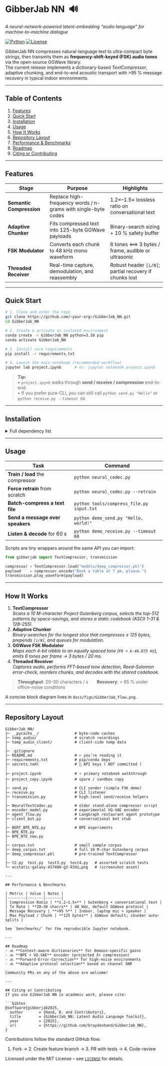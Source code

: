 
# GibberJab NN &nbsp;🔊  
_A neural-network–powered latent-embedding “audio language” for machine-to-machine dialogue_

[![Python](https://img.shields.io/badge/Python-3.10-blue.svg)](https://www.python.org/)
[![License](https://img.shields.io/badge/license-MIT-green.svg)](LICENSE)

GibberJab NN compresses natural-language text to ultra-compact byte strings, then transmits them as **frequency-shift-keyed (FSK) audio tones** via the open-source GGWave library.  
The current release implements a dictionary-based *TextCompressor*, adaptive chunking, and end-to-end acoustic transport with >95 % message recovery in typical indoor environments.

---

## Table&nbsp;of&nbsp;Contents
1. [Features](#features)  
2. [Quick Start](#quick-start)  
3. [Installation](#installation)  
4. [Usage](#usage)  
5. [How It Works](#how-it-works)  
6. [Repository Layout](#repository-layout)  
7. [Performance & Benchmarks](#performance--benchmarks)  
8. [Roadmap](#roadmap)  
9. [Citing or Contributing](#citing-or-contributing)

---

## Features
| Stage | Purpose | Highlights |
|-------|---------|------------|
| **Semantic Compression** | Replace high-frequency words / n-grams with single-byte codes | 1.2×–1.5× lossless ratio on conversational text |
| **Adaptive Chunker** | Fits compressed text into 125-byte GGWave payloads | Binary-search sizing + 10 % safety buffer |
| **FSK Modulator** | Converts each chunk to 48 kHz mono waveform | 6 tones ⟺ 3 bytes / frame, audible or ultrasonic |
| **Threaded Receiver** | Real-time capture, demodulation, and reassembly | Robust header `[i/N]`; partial recovery if chunks lost |

---

## Quick Start

```bash
# 1. Clone and enter the repo
git clone https://github.com/<your-org>/GibberJab_NN.git
cd GibberJab_NN

# 2. Create & activate an isolated environment
conda create -n GibberJab_NN python=3.10 pip
conda activate GibberJab_NN

# 3. Install core requirements
pip install -r requirements.txt

# 4. Launch the main notebook (recommended workflow)
jupyter lab project.ipynb      # or: jupyter notebook project.ipynb
```

> **Tip:**  
> • `project.ipynb` walks through **send / receive / compression** end-to-end.  
> • If you prefer pure-CLI, you can still call `python send.py "Hello"` or `python receive.py --timeout 60`.

---

## Installation
<details>
<summary>Full dependency list</summary>

Most users only need `requirements.txt`; advanced experiments (VQ-VAE, BPE, etc.) pull in extra libraries.

```text
numpy>=1.21
torch>=1.10
transformers>=4.15
ggwave>=0.3.0
pyaudio
langgraph
matplotlib       # optional: plotting scripts
scikit-learn     # optional: analysis notebooks
```
</details>

---

## Usage

| Task | Command |
|------|---------|
| **Train / load** the compressor | `python neural_codec.py` |
| **Force retrain** from scratch | `python neural_codec.py --retrain` |
| **Batch-compress a text file** | `python tools/compress_file.py input.txt` |
| **Send a message over speakers** | `python demo_send.py "Hello, world!"` |
| **Listen & decode** for 60 s | `python demo_receive.py --timeout 60` |

Scripts are tiny wrappers around the same API you can import:

```python
from gibberjab import TextCompressor, transmission

compressor = TextCompressor.load("models/deep_compressor.pkl")
payload    = compressor.encode("Book a table at 7 pm, please.")
transmission.play_waveform(payload)
```

---

## How It Works

1. **TextCompressor**  
   *Scans a 10 M-character Project Gutenberg corpus, selects the top-512 patterns by space-savings, and stores a static codebook (ASCII 1–31 & 128–255).*  
2. **Adaptive Chunker**  
   *Binary-searches for the longest slice that compresses ≤ 125 bytes, prepends `[i/N]`, and queues for modulation.*  
3. **GGWave FSK Modulator**  
   *Maps each 4-bit nibble to an equally spaced tone (`F0 + k·46.875 Hz`), emits 6 tones per frame → 3 bytes / 20 ms.*  
4. **Threaded Receiver**  
   *Captures audio, performs FFT-based tone detection, Reed–Solomon error-check, reorders chunks, and decodes with the shared codebook.*  

> **Throughput**: 20–30 characters / s  **Recovery**: > 95 % under office-noise conditions

A concise block diagram lives in `docs/figs/GibberJab_Flow.png`.

---

## Repository Layout
```
GibberJab_NN/
├─ __pycache__/                # byte-code caches
├─ temp_audio/                 # scratch recordings
├─ temp_audio_client/          # client-side temp data
│
├─ .gitignore
├─ README.md                   # ← you’re reading it
├─ requirements.txt            # pip/conda deps
├─ secrets.toml                # 🔑 API keys ( NOT committed )
│
├─ project.ipynb               # ⭐ primary notebook walkthrough
├─ project_copy.ipynb          # spare / sandbox copy
│
├─ send.py                     # CLI sender (simple FSK demo)
├─ receive.py                  # CLI listener
├─ transmission.py             # high-level send/receive helpers
│
├─ NeuralTextCodec.py          # older stand-alone compressor script
├─ encoder_model.py            # experimental VQ-VAE encoder
├─ agent_flow.py               # LangGraph restaurant agent prototype
├─ client_bot.py               # conversational bot stub
│
├─ BERT_BPE_NTE.py             # BPE experiments
├─ BPE_NTE.py
├─ BPE_NTE_new.py
│
├─ corpus.txt                  # small sample corpus
├─ deep_corpus.txt             # full 10 M-char Gutenberg corpus
├─ deep_compressor.pkl         # pre-trained TextCompressor
│
├─ t2.py  test.py  test3.py  test4.py   # assorted scratch tests
└─ ecstatic-galaxy-457400-g3-93d1…png   # (screenshot asset)

---

## Performance & Benchmarks

| Metric | Value | Notes |
|--------|-------|-------|
| Compression Ratio | **1.2–1.5×** | Gutenberg + conversational text |
| Tx Rate | **20–30 char/s** | 48 kHz, default GGWave protocol |
| Message Recovery | **>95 %** | Indoor, laptop mic + speaker |
| Max Payload / Chunk | **125 bytes** | GGWave default; chunker auto-splits |

See `benchmarks/` for the reproducible Jupyter notebook.

---

## Roadmap
- 🔜 **Context-aware dictionaries** for domain-specific gains  
- 🔜 **BPE + VQ-VAE** encoder (projected 3× compression)  
- 🔜 **Forward-Error-Correction** for high-noise environments  
- 🔜 **Adaptive protocol selection** based on channel SNR  

Community PRs on any of the above are welcome!

---

## Citing or Contributing
If you use GibberJab NN in academic work, please cite:

```bibtex
@software{gibberjab2025,
  author       = {Hand, B. and Contributors},
  title        = {GibberJab_NN: Latent Audio Language Toolkit},
  year         = {2025},
  url          = {https://github.com/braydenhand/GibberJab_NN},
}
```

Contributions follow the standard GitHub flow:
1. Fork  → 2. Create feature branch  → 3. PR with tests  → 4. Code-review

Licensed under the MIT License – see [`LICENSE`](LICENSE) for details.
